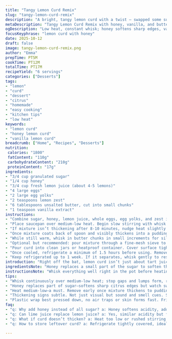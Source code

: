 ```yaml
---
title: "Tangy Lemon Curd Remix"
slug: "tangy-lemon-curd-remix"
description: "A bright, tangy lemon curd with a twist — swapped some sugar for honey to mellow acidity and added a splash of vanilla extract for warmth. Whisk eggs slowly with citrus, cook low and slow, then swirl in butter pieces for richness. Sensory cues like thickening and aroma guide the process. Strain if needed for silky texture. Chill well before using. Adjust heat cautiously; no rushing. A few tweaks to sugar, time, and stirring. Classic curd reinvented with kitchen hacks from trial and error. Use lemon or lime juice interchangeably. Clear plastic wrap on surface stops skin. Butter matters — salted or unsalted work, mind salt balance. Honey softens sharp edges, vanilla adds depth, familiar but fresh. Easy mishaps fixed in notes."
metaDescription: "Tangy Lemon Curd Remix with honey, vanilla, and butter chunks for silky texture. Low heat, constant whisking, sensory cues guide thickening. Chill well before use."
ogDescription: "Low heat, constant whisk; honey softens sharp edges, vanilla warms depth. Butter chunks enrich silkiness. Watch aroma, thickening, bubbling. Chill and strain if needed."
focusKeyphrase: "lemon curd with honey"
date: 2025-10-12
draft: false
image: tangy-lemon-curd-remix.png
author: "Emma"
prepTime: PT5M
cookTime: PT12M
totalTime: PT17M
recipeYield: "6 servings"
categories: ["Desserts"]
tags:
- "lemon"
- "curd"
- "dessert"
- "citrus"
- "homemade"
- "easy cooking"
- "kitchen tips"
- "low heat"
keywords:
- "lemon curd"
- "honey lemon curd"
- "vanilla lemon curd"
breadcrumb: ["Home", "Recipes", "Desserts"]
nutrition: 
 calories: "1800"
 fatContent: "110g"
 carbohydrateContent: "210g"
 proteinContent: "17g"
ingredients:
- "3/4 cup granulated sugar"
- "1/4 cup honey"
- "3/4 cup fresh lemon juice (about 4-5 lemons)"
- "4 large eggs"
- "2 large egg yolks"
- "2 teaspoons lemon zest"
- "6 tablespoons unsalted butter, cut into small chunks"
- "1 teaspoon vanilla extract"
instructions:
- "Combine sugar, honey, lemon juice, whole eggs, egg yolks, and zest in a medium saucepan. Whisk vigorously to break up egg strands for smooth texture."
- "Place saucepan over medium-low heat. Begin slow stirring with whisk constantly — avoid thick lumps. Listen for gentle simmer sounds, light steam, and subtle thickening around 7-10 minutes."
- "If mixture isn’t thickening after 8-10 minutes, nudge heat slightly higher but keep under medium to avoid scrambling eggs or curdling."
- "Once mixture coats back of spoon and visibly thickens into a pudding-like consistency, remove from heat immediately. Don’t wait or it’ll start separating."
- "While still warm, whisk in butter chunks in small increments for silky richness. Finish by stirring in vanilla extract for an aromatic boost."
- "Optional but recommended: pour mixture through a fine-mesh sieve to catch any stray cooked egg bits or zest for velvety feel."
- "Pour curd into clean jars or heatproof container. Cover surface tightly with plastic wrap pressed down to prevent skin formation. Let cool at room temp."
- "Once cooled, refrigerate a minimum of 1.5 hours before using. Remove plastic wrap right before serving to avoid condensation."
- "Keep refrigerated up to 1 week. If it separates, whisk gently to restore or warm slightly over double boiler, whisking."
introduction: "Right off the bat, lemon curd isn’t just about tart juice and sugar blitzed together. There’s finesse. I’ve seen folks crank heat up and end with scrambled eggs disguised as curd. Nope. Slow and steady wins here — low heat, constant whisking, eyes on the thickening game. The sharp brightness from lemons gets tamed with a touch of honey, balancing out acidity without killing the punch. Vanilla? Subtle but necessary, adds warmth and depth you don’t expect in a lemon curd. Butter? Yes, chunks tossed in off-heat give that melt-in-mouth, luscious texture only fat can deliver. You want to hear that soft bubbling, smell the citrus oils releasing, see the glossy texture clinging to your whisk. Chill it well, or the texture's all wrong. Plastic wrap mashed to surface stops that annoying skin buildup nobody likes. It’s old-school, no-fail, and my go-to after too many ruined batches. Trust your eyes, ears, and whisk."
ingredientsNote: "Honey replaces a small part of the sugar to soften the sharpness in lemon curd and adds complexity. Granulated sugar still holds structure and sweetness. You can swap lemon juice for lime juice — works fine. Lemon zest is non-negotiable; it's scent and oils are key to brightness. Butter choice affects final flavor: salted adds contrast but watch sodium levels for balance. Vanilla extract may seem odd but amps aroma, making it richer. Eggs and extra yolks give thickness and silkiness; too high heat kills texture instantly, so low temp and patience are critical. Use fresh lemons over bottled juice if possible, no contest there. Sugar level can be adjusted down if you want tarter curd but watch texture. Smaller butter chunks melt better and integrate faster."
instructionsNote: "Whisk everything well right in the pot before heating to avoid lumps and ensure even cooking. Medium-low heat is non-negotiable — eggs scramble at medium or higher too easily. Watch for the mixture thickening slowly, turning a pale yellow, clinging to the whisk softly, not runny. If it resists thickening, raise heat a notch but don’t go over medium. Removing from heat exactly when thick, not sooner, not too late, is key — overcooking causes curd to break. Stir in cold butter pieces immediately off heat to create a smooth, glossy finish without separating fat. Straining is optional but useful for finishing professional-grade smoothness. Plastic wrap pressed face-down prevents skin, which ruins texture and cuts flavor exposure. Cooling at room temp helps gradual settlings, then fridge solidifies it. Rewarm gently if too firm, whisk continuously to avoid lumps."
tips:
- "Whisk continuously over medium-low heat; stop gaps and lumps form, ruining silkiness. Heat control beats watching clock. Listen for soft simmer, steam; smell citrus oils releasing, subtle hints of honey blending. Thickens like pudding. Don’t rush, patience pays off. If thickening stalls, slightly raise heat but keep below medium. Egg strands disperse only with vigorous whisking; chunk butter immediately off heat to avoid fat separation. Vanilla last adds aroma. Plastic wrap pressed tight saves skin formation, keeps taste fresh. Straining is optional but catches cooked egg bits or zest from compromising texture."
- "Honey replaces part of sugar—softens sharp citrus edges but watch sweetness. Granulated sugar sustains structure. Sometimes lemon juice swap with lime works if flavor shift okay. Salted butter adds salt dimension but mind salt balance if adding extra salt elsewhere. Small butter chunks melt evenly, faster integration. Use fresh lemons for oils and scent, bottled juice lacks punch. Extra egg yolks boost silkiness; overcooking kills it fast, so maintain low temp and patience. Adjust sugar down for tarter curd but watch how texture responds, too little sugar risks curd too loose or grainy."
- "Heat medium-low—a must. Remove early once mixture thickens to pudding consistency coating spoon back, visible thickness important. Don’t wait after thickening starts or curd breaks, fat separates fast. Off-heat swirl in butter for richness. Chill curd room temp before fridge. Warm gently if too firm later, double boiler with whisk, avoid lumps by constant motion. Plastic wrap on surface stops skin forming; uncovered surface ruins texture fast, flakes in final product. Straining especially useful for fine texture but skipping not dealbreaker. Use big whisk whisk gently; small or weak whisk won’t reach all edges and causes uneven cooking."
- "Thickening signs subtle. Not just visual but sound and smell cues. Soft bubbling, gentle simmer, citrus aroma heightens with heat but no burnt smell allowed. Clinging to whisk soft but distinct, gentle aroma released by zest oils, butter melting gives glossy sheen. If curd smells eggy or harsh, temperature too high, or wait too long off heat. Texture should be thick yet pudding-like; too watery means undercooked. Stir slowly but constantly; stopping or fast can scramble or cause lumps. Butter chunks melted in right off heat add that melt-in-mouth richness missing with early addition or dry cooking."
- "Plastic wrap best pressed down, no air traps or skin forms fast. Fridge time helps curd fully set, flavor blends. Removing wrap just before serving stops condensation ruining appearance or texture. If curd separates in fridge, quick whisk restores but heating gently triggers silkiness again. Shelf life about a week max, watch for discoloration or heavy separation. Recipes with vanilla extract richer aroma but extract last step only; too early loses scent. Always use fine mesh sieve optional step for presentation-grade silky finish, especially if zest or cooked bits visible. Egg yolks add thickness and stability; too hot cooking destroys structure immediately."
faq:
- "q: Why add honey instead of all sugar? a: Honey softens acidity, adds mellow complexity. Sugar keeps structure. Too much honey affects thickening; balance key. Flavor shifts but keeps brightness. Works best replacing some sugar not all. Changes texture slightly; watch cooking cues."
- "q: Can lime juice replace lemon juice? a: Yes, similar acidity but flavor sharper, sometimes more bitter. Works fine. Zest still important for oils. Texture changes minimal but taste distinct. Adjust sugar slightly if lime juice tartness higher. Citrus aroma differs but still fresh. Blend of lemon and lime possible for varied notes."
- "q: What if curd doesn’t thicken? a: Heat too low or rushed stirring common. Increase heat just a notch; don’t scramble eggs or burn. Wait longer watching for slight thickening on edges. Whisk constantly to help strands disperse. Sugar level matters too low sugar can cause loose curd. Use yolks too for silkiness. Remove once pudding-like thickness coats spoon; thicker means risk of separation."
- "q: How to store leftover curd? a: Refrigerate tightly covered, ideally plastic wrap pressed to surface then airtight lid. Keeps about one week max. Freezing not recommended; texture breaks down. If thickens too much in fridge, warm gently with whisk over double boiler. Avoid microwave; uneven heat scrambles eggs. Remove plastic wrap just before serving to prevent moisture issues."

---
```

